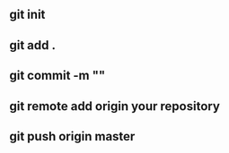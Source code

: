 ## git init

## git add .

## git commit -m ""

##  git remote add origin  your repository

## git push origin master
